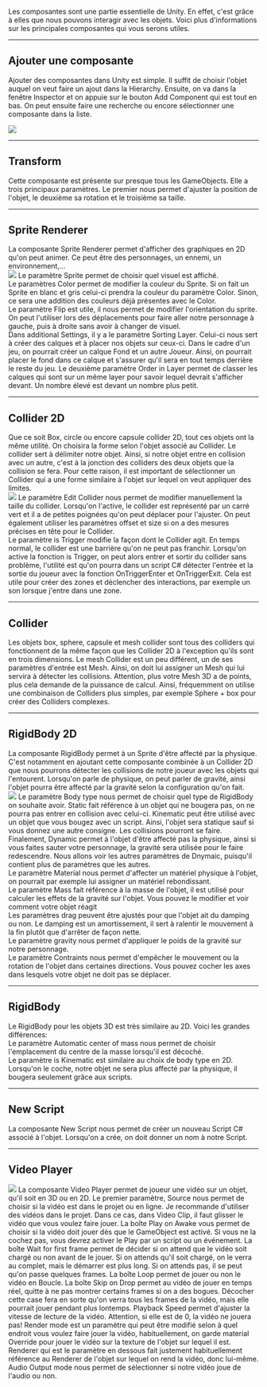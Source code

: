 

Les composantes sont une partie essentielle de Unity. En effet, c'est grâce à elles que nous pouvons interagir avec les objets. Voici plus d'informations sur les principales composantes qui vous serons utiles.   


***  

## Ajouter une composante
Ajouter des composantes dans Unity est simple. Il suffit de choisir l'objet auquel on veut faire un ajout dans la Hierarchy. Ensuite, on va dans la fenêtre Inspector et on appuie sur le bouton Add Component qui est tout en bas. On peut ensuite faire une recherche ou encore sélectionner une composante dans la liste.   

<img src="images/component.jpg">

***  

## Transform
Cette composante est présente sur presque tous les GameObjects. Elle a trois principaux paramètres. Le premier nous permet d'ajuster la position de l'objet, le deuxième sa rotation et le troisième sa taille.   

***  


## Sprite Renderer
La composante Sprite Renderer permet d'afficher des graphiques en 2D qu'on peut animer. Ce peut être des personnages, un ennemi, un environnement,...   
<img src="images/sprite.jpg">
Le paramètre Sprite permet de choisir quel visuel est affiché.   
Le paramètres Color permet de modifier la couleur du Sprite. Si on fait un Sprite en blanc et gris celui-ci prendra la couleur du paramètre Color. Sinon, ce sera une addition des couleurs déjà présentes avec le Color.   
Le paramètre Flip est utile, il nous permet de modifier l'orientation du sprite. On peut l'utiliser lors des déplacements pour faire aller notre personnage à gauche, puis à droite sans avoir à changer de visuel.   
Dans additional Settings, il y a le paramètre Sorting Layer. Celui-ci nous sert à créer des calques et à placer nos objets sur ceux-ci. Dans le cadre d'un jeu, on pourrait créer un calque Fond et un autre Joueur. Ainsi, on pourrait placer le fond dans ce calque et s'assurer qu'il sera en tout temps derrière le reste du jeu. Le deuxième paramètre Order in Layer permet de classer les calques qui sont sur un même layer pour savoir lequel devrait s'afficher devant. Un nombre élevé est devant un nombre plus petit.   

***  

## Collider 2D
Que ce soit Box, circle ou encore capsule collider 2D, tout ces objets ont la même utilité. On choisira la forme selon l'objet associé au Collider. Le collider sert à délimiter notre objet. Ainsi, si notre objet entre en collision avec un autre, c'est à la jonction des colliders des deux objets que la collision se fera. Pour cette raison, il est important de sélectionner un Collider qui a une forme similaire à l'objet sur lequel on veut appliquer des limites.   
<img src="images/boxCollider.jpg">
Le paramètre Edit Collider nous permet de modifier manuellement la taille du collider. Lorsqu'on l'active, le collider est représenté par un carré vert et il a de petites poignées qu'on peut déplacer pour l'ajuster. On peut également utiliser les paramètres offset et size si on a des mesures précises en tête pour le Collider.   
Le paramètre is Trigger modifie la façon dont le Collider agit. En temps normal, le collider est une barrière qu'on ne peut pas franchir. Lorsqu'on active la fonction is Trigger, on peut alors entrer et sortir du collider sans problème, l'utilité est qu'on pourra dans un script C# détecter l'entrée et la sortie du joueur avec la fonction OnTriggerEnter et OnTriggerExit. Cela est utile pour créer des zones et déclencher des interactions, par exemple un son lorsque j'entre dans une zone.   


***  

## Collider
Les objets box, sphere, capsule et mesh collider sont tous des colliders qui fonctionnent de la même façon que les Collider 2D à l'exception qu'ils sont en trois dimensions. Le mesh Collider est un peu différent, un de ses paramètres d'entrée est Mesh. Ainsi, on doit lui assigner un Mesh qui lui servira à détecter les collisions. Attention, plus votre Mesh 3D a de points, plus cela demande de la puissance de calcul. Ainsi, fréquemment on utilise une combinaison de Colliders plus simples, par exemple Sphere + box pour créer des Colliders complexes.    

***  

## RigidBody 2D
La composante RigidBody permet à un Sprite d'être affecté par la physique. C'est notamment en ajoutant cette composante combinée à un Collider 2D que nous pourrons détecter les collisions de notre joueur avec les objets qui l'entourent. Lorsqu'on parle de physique, on peut parler de gravité, ainsi l'objet pourra être affecté par la gravité selon la configuration qu'on fait.   
<img src="images/rigidbody.jpg">
Le paramètre Body type nous permet de choisir quel type de RigidBody on souhaite avoir. Static fait référence à un objet qui ne bougera pas, on ne pourra pas entrer en collision avec celui-ci. Kinematic peut être utilisé avec un objet que vous bougez avec un script. Ainsi, l'objet sera statique sauf si vous donnez une autre consigne. Les collisions pourront se faire. Finalement, Dynamic permet à l'objet d'être affecté pas la physique, ainsi si vous faites sauter votre personnage, la gravité sera utilisée pour le faire redescendre. Nous allons voir les autres paramètres de Dnymaic, puisqu'il contient plus de paramètres que les autres.   
Le paramètre Material nous permet d'affecter un matériel physique à l'objet, on pourrait par exemple lui assigner un matériel rebondissant.   
Le paramètre Mass fait référence à la masse de l'objet, il est utilisé pour calculer les effets de la gravité sur l'objet. Vous pouvez le modifier et voir comment votre objet réagit   
Les paramètres drag peuvent être ajustés pour que l'objet ait du damping ou non. Le damping est un amortissement, il sert à ralentir le mouvement à la fin plutôt que d'arrêter de façon nette.   
Le paramètre gravity nous permet d'appliquer le poids de la gravité sur notre personnage.   
Le paramètre Contraints nous permet d'empêcher le mouvement ou la rotation de l'objet dans certaines directions. Vous pouvez cocher les axes dans lesquels votre objet ne doit pas se déplacer.   

***  

## RigidBody
Le RigidBody pour les objets 3D est très similaire au 2D. Voici les grandes différences:   
Le paramètre Automatic center of mass nous permet de choisir l'emplacement du centre de la masse lorsqu'il est décoché.   
Le paramètre is Kinematic est similaire au choix de body type en 2D. Lorsqu'on le coche, notre objet ne sera plus affecté par la physique, il bougera seulement grâce aux scripts.   


***  

## New Script
La composante New Script nous permet de créer un nouveau Script C# associé à l'objet. Lorsqu'on a crée, on doit donner un nom à notre Script.   

***  


## Video Player
<img src="images/videoPlayer.jpg">
La composante Video Player permet de joueur une vidéo sur un objet, qu'il soit en 3D ou en 2D. Le premier paramètre, Source nous permet de choisir si la vidéo est dans le projet ou en ligne. Je recommande d'utiliser des vidéos dans le projet. Dans ce cas, dans Video Clip, il faut glisser le vidéo que vous voulez faire jouer.   
La boîte Play on Awake vous permet de choisir si la vidéo doit jouer dès que le GameObject est activé. Si vous ne la cochez pas, vous devrez activer le Play par un script ou un événement.   
La boîte Wait for first frame permet de décider si on attend que le vidéo soit chargé ou non avant de le jouer. Si on attends qu'il soit chargé, on le verra au complet, mais le démarrer est plus long. Si on attends pas, il se peut qu'on passe quelques frames.   
La boîte Loop permet de jouer ou non le vidéo en Boucle.   
La boîte Skip on Drop permet au vidéo de jouer en temps réel, quitte à ne pas montrer certains frames si on a des bogues. Décocher cette case fera en sorte qu'on verra tous les frames de la vidéo, mais elle pourrait jouer pendant plus lontemps.   
Playback Speed permet d'ajuster la vitesse de lecture de la vidéo. Attention, si elle est de 0, la vidéo ne jouera pas!   
Render mode est un paramètre qui peut être modifié selon à quel endroit vous voulez faire jouer la vidéo, habituellement, on garde material Override pour jouer le vidéo sur la texture de l'objet sur lequel il est. Renderer qui est le paramètre en dessous fait justement habituellement référence au Renderer de l'objet sur lequel on rend la vidéo, donc lui-même.   
Audio Output mode nous permet de sélectionner si notre vidéo joue de l'audio ou non.   